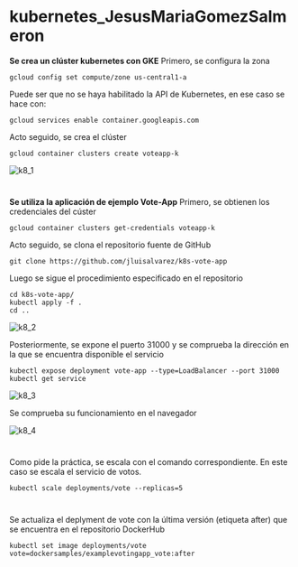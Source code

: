 # kubernetes_JesusMariaGomezSalmeron
**Se crea un clúster kubernetes con GKE**
Primero, se configura la zona
```
gcloud config set compute/zone us-central1-a
```
Puede ser que no se haya habilitado la API de Kubernetes, en ese caso se hace con:
```
gcloud services enable container.googleapis.com
```
Acto seguido, se crea el clúster
```
gcloud container clusters create voteapp-k
```
![k8_1](https://user-images.githubusercontent.com/75556597/187821991-1c6c956f-7a96-40d1-876e-b770d8593b76.png)

#
**Se utiliza la aplicación de ejemplo Vote-App**
Primero, se obtienen los credenciales del cúster
```
gcloud container clusters get-credentials voteapp-k
```
Acto seguido, se clona el repositorio fuente de GitHub
```
git clone https://github.com/jluisalvarez/k8s-vote-app
```
Luego se sigue el procedimiento especificado en el repositorio
```
cd k8s-vote-app/
kubectl apply -f .
cd ..
```
![k8_2](https://user-images.githubusercontent.com/75556597/187822440-5540709e-740c-47a5-88d7-b9a63a74ae99.png)

Posteriormente, se expone el puerto 31000 y se comprueba la dirección en la que se encuentra disponible el servicio
```
kubectl expose deployment vote-app --type=LoadBalancer --port 31000
kubectl get service
```
![k8_3](https://user-images.githubusercontent.com/75556597/187822695-3070d746-027b-4825-b636-5d138a8ba669.png)

Se comprueba su funcionamiento en el navegador

![k8_4](https://user-images.githubusercontent.com/75556597/187823408-902f0a4d-d3af-4ab5-86c2-3d86a9fd4a1b.png)

#
Como pide la práctica, se escala con el comando correspondiente. En este caso se escala el servicio de votos.
```
kubectl scale deployments/vote --replicas=5
```

#
Se actualiza el deplyment de vote con la última versión (etiqueta after) que se encuentra en el repositorio DockerHub
```
kubectl set image deployments/vote vote=dockersamples/examplevotingapp_vote:after
```

